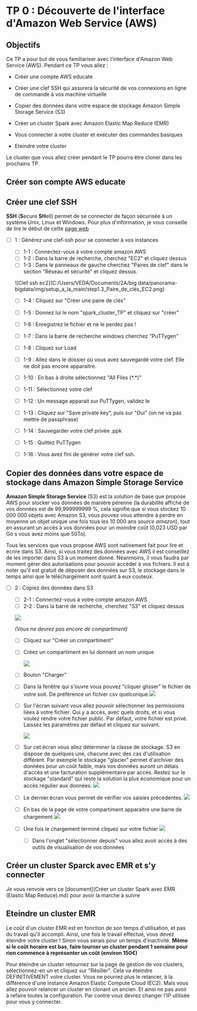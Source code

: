 # TP 0 : Découverte de l'interface d'Amazon Web Service (AWS)

## Objectifs

Ce TP a pour but de vous familiariser avec l'interface d'Amazon Web Service (AWS). Pendant ce TP vous allez :

- Créer une compte AWS educate

- Créer une clef SSH qui assurera la sécurité de vos connexions en ligne de commande à vos machine virtuelle

- Copier des données dans votre espace de stockage Amazon Simple Storage Service (S3)

- Créer un cluster Spark avec Amazon Elastic Map Reduce (EMR)
- Vous connecter à votre cluster et exécuter des commandes basiques
- Eteindre votre cluster

Le cluster que vous allez créer pendant le TP pourra être cloner dans les prochains TP.

## Créer son compte AWS educate



## Créer une clef SSH

**SSH** (**S**ecure **SH**ell) permet de se  connecter de façon sécurisée à un système Unix, Linux et Windows. Pour plus d'information, je vous conseille de lire le début de cette [page web ](https://doc.fedora-fr.org/wiki/SSH_:_Authentification_par_cl%C3%A9)

- [ ] 1 : Générez une clef-ssh pour se connecter à vos instances

  - [ ] 1-1 : Connectez-vous à votre compte amazon AWS
  - [ ] 1-2 : Dans la barre de recherche, cherchez "EC2" et cliquez dessus
  - [ ] 1-3 : Dans le panneaux de gauche cherchez "Paires de clef" dans le section "Réseau et sécurité" et cliquez dessus.

  ![Clef ssh ec2](C:/Users/VEDA/Documents/2A/big data/panorama-bigdata/img/setup_a_la_main/step1.3_Paire_de_clés_EC2.png)

  - [ ] 1-4 : Cliquez sur "Créer une paire de clés"
  - [ ] 1-5 : Donnez lui le nom "spark_cluster_TP" et cliquez sur "créer"
  - [ ] 1-6 : Enregistrez le fichier et ne le perdez pas !
  - [ ] 1-7 : Dans la barre de recherche windows cherchez "PuTTygen"
  - [ ] 1-8 : Cliquez sur Load
  - [ ] 1-9 : Allez dans le dossier où vous avez sauvegardé votre clef. Elle ne doit pas encore apparaitre.
  - [ ] 1-10 : En bas à droite sélectionnez "All Files (*\.\*)"
  - [ ] 1-11 : Sélectionnez votre clef
  - [ ] 1-12 : Un message apparait sur PuTTygen, validez le
  - [ ] 1-13 : Cliquez sur "Save private key", puis sur "Oui" (on ne va pas mettre de passphrase)
  - [ ] 1-14 : Sauvegarder votre clef privée .ppk
  - [ ] 1-15 : Quittez PuTTygen
  - [ ] 1-16 : Vous avez fini de générer votre clef ssh.



## Copier des données dans votre espace de stockage dans Amazon Simple Storage Service

**Amazon Simple Storage Service** (S3) est la solution de base que propose AWS pour stocker vos données de manière pérenne (la durabilité affiché de vos données est de 99,999999999 %, cela signifie que si vous stockez 10 000 000 objets avec Amazon S3, vous  pouvez vous attendre à perdre en moyenne un objet unique une fois tous  les 10 000 ans *source amazon*), tout en assurant un accès à vos données pour un moindre coût (0,023 USD par Go s vous avez moins que 50To).

Tous les services que vous propose AWS sont nativement fait pour lire et écrire dans S3. Ainsi, si vous traitez des données avec AWS il est conseillez de les importer dans S3 à un moment donné. Néanmoins, il vous faudra par moment gérer des autorisations pour pouvoir accéder à vos fichiers. Il est à noter qu'il est gratuit de déposer des données sur S3, le stockage dans le temps ainsi que le téléchargement sont quant à eux couteux.

- [ ] 2 : Copiez des données dans S3

  - [ ] 2-1 : Connectez-vous à votre compte amazon AWS
  - [ ] 2-2 : Dans la barre de recherche, cherchez "S3" et cliquez dessus

  ![](../img/s3/s3_accueil.png)

  *(Vous ne devrez pas encore de compartiment)*	

  - [ ] Cliquez sur "Créer un compartiment"

  - [ ] Créez un compartiment en lui donnant un nom unique

    ![](../img/s3/creer_compartiment.png)
  
  - [ ] Bouton "Charger"
  
  - [ ] Dans la fenêtre qui s'ouvre vous pouvez "cliquer glisser" le fichier de votre soit. De préférence un fichier csv quelconque.![](../img/s3/s3_charger.png)
  
  - [ ] Sur l'écran suivant vous allez pouvoir sélectionner les permissions liées à votre fichier. Qui y a accès, avec quels droits, et si vous voulez rendre votre fichier public. Par défaut, votre fichier est privé. Laissez les paramètres par défaut et cliquez sur suivant.
  
    ![](../img/s3/s3_permission.png)
  
    
  
  - [ ] Sur cet écran vous allez déterminer la classe de stockage. S3 en dispose de quelques une, chacune avec des cas d'utilisation différent. Par exemple le stockage "glacier" permet d'archiver des données pour un coût faible, mais vos données auront un délais d'accès et une facturation supplémentaire par accès. Restez sur le stockage "standard" qui reste la solution la plus économique pour un accès régulier aux données.
    ![](../img/s3/s3_type.png)
  
  - [ ] Le dernier écran vous permet de vérifier vos saisies précédentes.
    ![](../img/s3/s3_verification.png)
  
  - [ ] En bas de la page de votre compartiment apparaitre une barre de chargement
    ![](../img/s3/s3_bar.png)
  
  - [ ] Une fois le chargement terminé cliquez sur votre fichier
    ![](../img/s3/s3_fichier.png)
  
    - [ ] Dans l'onglet "sélectionner depuis" vous allez avoir accès à des outils de visualisation de vos données

## Créer un cluster Sparck avec EMR et s'y connecter

Je vous renvoie vers ce  [document](Créer un cluster Spark avec EMR (Elastic Map Reduce).md) pour avoir la marche à suivre



## Eteindre un cluster EMR

Le coût d'un cluster EMR est en fonction de son temps d'utilisation, et pas du travail qu'il accompli. Ainsi, une fois le travail effectué, vous devez éteindre votre cluster ! Sinon vous serais pour un temps d'inactivité. **Même si le coût horaire est bas, faire tourner un cluster pendant 1 semaine pour rien commence à représenter un coût (environ 150€)**

Pour éteindre un cluster retournez sur la page de gestion de vos clusters, sélectionnez-en un et cliquez sur "Résilier". Cela va éteindre DEFINITIVEMENT votre cluster. Vous ne pourrez plus le relancer, à la différence d'une instance Amazon Elastic Compute Cloud (EC2). Mais vous allez pouvoir relancer un cluster en clonant un ancien. Et ainsi ne pas avoir à refaire toutes la configuration. Par contre vous devrez changer l'IP utilisée pour vous y connecter.